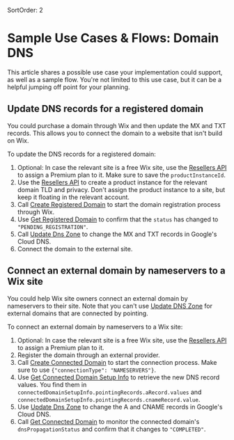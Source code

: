 SortOrder: 2
# Sample Use Cases & Flows: Domain DNS

This article shares a possible use case your implementation could support, as
well as a sample flow. You're not limited to this use case, but it can be a
helpful jumping off point for your planning.

## Update DNS records for a registered domain

You could purchase a domain through Wix and then update the MX and TXT records.
This allows you to connect the domain to a website that isn't build on Wix.

To update the DNS records for a registered domain:

1. Optional: In case the relevant site is a free Wix site, use the
   [Resellers API](https://dev.wix.com/docs/rest/api-reference/account-level-apis/resellers/packages-and-product-instances/create-package-v2)
   to assign a Premium plan to it. Make sure to save the `productInstanceId`.
1. Use the [Resellers API](https://dev.wix.com/docs/rest/api-reference/account-level-apis/resellers/packages-and-product-instances/create-package-v2)
   to create a product instance for the relevant domain TLD and privacy. Don't
   assign the product instance to a site, but keep it floating in the relevant
   account.
1. Call [Create Registered Domain](https://dev.wix.com/docs/rest/api-reference/account-level-apis/registered-domains/registered-domain-v1/create-registered-domain)
   to start the domain registration process through Wix.
1. Use [Get Registered Domain](https://dev.wix.com/docs/rest/api-reference/account-level-apis/registered-domains/registered-domain-v1/get-registered-domain)
   to confirm that the `status` has changed to `"PENDING_REGISTRATION"`.
1. Call [Update Dns Zone](https://dev.wix.com/docs/rest/api-reference/account-level-apis/domain-dns/update-dns-zone)
   to change the MX and TXT records in Google's Cloud DNS.
1. Connect the domain to the external site.

## Connect an external domain by nameservers to a Wix site

You could help Wix site owners connect an external domain by nameservers to
their site. Note that you can't use
[Update DNS Zone](https://dev.wix.com/docs/rest/api-reference/account-level-apis/domain-dns/update-dns-zone)
for external domains that are connected by pointing.

To connect an external domain by nameservers to a Wix site:

1. Optional: In case the relevant site is a free Wix site, use the
   [Resellers API](https://dev.wix.com/docs/rest/api-reference/account-level-apis/resellers/packages-and-product-instances/create-package-v2)
   to assign a Premium plan to it.
1. Register the domain through an external provider.
1. Call [Create Connected Domain](https://dev.wix.com/docs/rest/api-reference/account-level-apis/connected-domains/connected-domain-v1/create-connected-domain)
   to start the connection process. Make sure to use
   `{"connectionType": "NAMESERVERS"}`.
1. Use [Get Connected Domain Setup Info](https://dev.wix.com/docs/rest/api-reference/account-level-apis/connected-domains/connected-domain-setup-info-v1/connected-domain-setup-info-object)
   to retrieve the new DNS record values. You find them in
   `connectedDomainSetupInfo.pointingRecords.aRecord.values`
   and `connectedDomainSetupInfo.pointingRecords.cnameRecord.value`.
1. Use [Update Dns Zone](https://dev.wix.com/docs/rest/api-reference/account-level-apis/domain-dns/update-dns-zone)
   to change the A and CNAME records in Google's Cloud DNS.
1. Call [Get Connected Domain](https://dev.wix.com/docs/rest/api-reference/account-level-apis/connected-domains/connected-domain-v1/get-connected-domain)
   to monitor the connected domain's `dnsPropagationStatus` and confirm that it
   changes to `"COMPLETED"`.